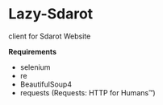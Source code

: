 # Lazy-Sdarot
client for Sdarot Website


**Requirements**

  - selenium
  - re
  - BeautifulSoup4
  - requests (Requests: HTTP for Humans™)
